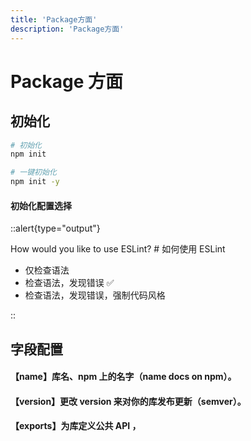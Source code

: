 ```yaml
---
title: 'Package方面'
description: 'Package方面'
---
```



# Package 方面


## 初始化

```bash
# 初始化
npm init

# 一键初始化
npm init -y
```


#### 初始化配置选择

::alert{type="output"} 

How would you like to use ESLint? # 如何使用 ESLint

- 仅检查语法
- 检查语法，发现错误 ✅
- 检查语法，发现错误，强制代码风格

::




## 字段配置


#### 【name】库名、npm 上的名字（name docs on npm）。


#### 【version】更改 version 来对你的库发布更新（semver）。


#### 【exports】为库定义公共 API ，
